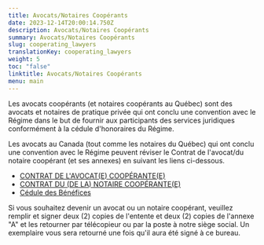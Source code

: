 ```yaml
---
title: Avocats/Notaires Coopérants
date: 2023-12-14T20:00:14.750Z
description: Avocats/Notaires Coopérants
summary: Avocats/Notaires Coopérants
slug: cooperating_lawyers
translationKey: cooperating_lawyers
weight: 5
toc: "false"
linktitle: Avocats/Notaires Coopérants
menu: main
---
```

Les avocats coopérants (et notaires coopérants au Québec) sont des avocats et notaires de pratique privée qui ont conclu une convention avec le Régime dans le but de fournir aux participants des services juridiques conformément à la cédule d'honoraires du Régime.

Les avocats au Canada (tout comme les notaires du Québec) qui ont conclu une convention avec le Régime peuvent réviser le Contrat de l'avocat/du notaire coopérant (et ses annexes) en suivant les liens ci-dessous.  

* [CONTRAT DE L'AVOCAT(E) COOPÉRANTE(E)](/img/2024-contrat-de-lavocat-cooperant.pdf)
* [CONTRAT DU (DE LA) NOTAIRE COOPÉRANTE(E)](/img/2024-contrat-cn-notaire.pdf)
* [Cédule des Bénéfices](/img/cedule-des-benefices.pdf)

Si vous souhaitez devenir un avocat ou un notaire coopérant, veuillez remplir et signer deux (2) copies de l'entente et deux (2) copies de l'annexe "A" et les retourner par télécopieur ou par la poste à notre siège social. Un exemplaire vous sera retourné une fois qu'il aura été signé à ce bureau.
